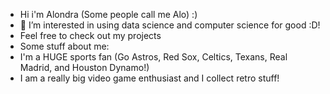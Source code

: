 -  Hi i'm Alondra (Some people call me Alo) :)
- 👀 I’m interested in using data science and computer science for good :D!
- Feel free to check out my projects 
- Some stuff about me:
- I'm a HUGE sports fan (Go Astros, Red Sox, Celtics, Texans, Real Madrid, and Houston Dynamo!)
- I am a really big video game enthusiast and I collect retro stuff!

<!---
alondracastroval/alondracastroval is a ✨ special ✨ repository because its `README.md` (this file) appears on your GitHub profile.
You can click the Preview link to take a look at your changes.
--->
